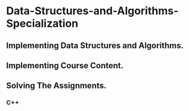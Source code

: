 # Data-Structures-and-Algorithms-Specialization
## Implementing Data Structures and Algorithms.
## Implementing Course Content.
## Solving The Assignments.
### C++
